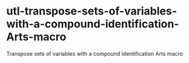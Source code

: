 # utl-transpose-sets-of-variables-with-a-compound-identification-Arts-macro
Transpose sets of variables with a compound identification Arts macro    
